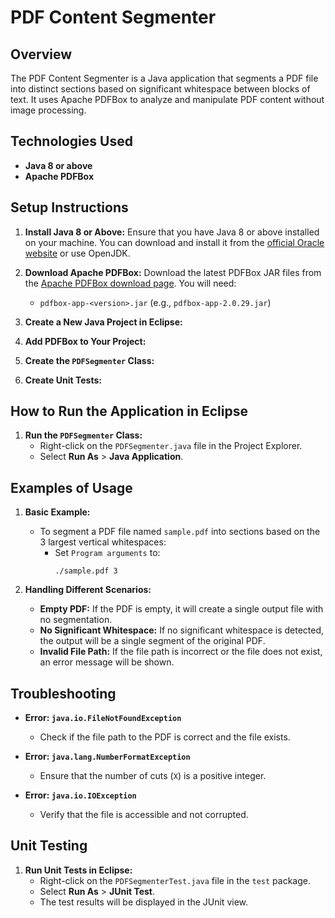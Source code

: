 # PDF Content Segmenter

## Overview
The PDF Content Segmenter is a Java application that segments a PDF file into distinct sections based on significant whitespace between blocks of text. It uses Apache PDFBox to analyze and manipulate PDF content without image processing.


## Technologies Used
- **Java 8 or above**
- **Apache PDFBox**


## Setup Instructions

1. **Install Java 8 or Above:**
   Ensure that you have Java 8 or above installed on your machine. You can download and install it from the [official Oracle website](https://www.oracle.com/java/technologies/javase-jdk11-downloads.html) or use OpenJDK.

2. **Download Apache PDFBox:**
   Download the latest PDFBox JAR files from the [Apache PDFBox download page](https://pdfbox.apache.org/download.html). You will need:
   - `pdfbox-app-<version>.jar` (e.g., `pdfbox-app-2.0.29.jar`)

3. **Create a New Java Project in Eclipse:**
4. **Add PDFBox to Your Project:**
5. **Create the `PDFSegmenter` Class:**
6. **Create Unit Tests:**
 

## How to Run the Application in Eclipse

1. **Run the `PDFSegmenter` Class:**
   - Right-click on the `PDFSegmenter.java` file in the Project Explorer.
   - Select **Run As** > **Java Application**.
   

## Examples of Usage

1. **Basic Example:**
   - To segment a PDF file named `sample.pdf` into sections based on the 3 largest vertical whitespaces:
     - Set `Program arguments` to:
       ```
       ./sample.pdf 3
       ```

2. **Handling Different Scenarios:**
   - **Empty PDF:** If the PDF is empty, it will create a single output file with no segmentation.
   - **No Significant Whitespace:** If no significant whitespace is detected, the output will be a single segment of the original PDF.
   - **Invalid File Path:** If the file path is incorrect or the file does not exist, an error message will be shown.

## Troubleshooting

- **Error: `java.io.FileNotFoundException`**
  - Check if the file path to the PDF is correct and the file exists.

- **Error: `java.lang.NumberFormatException`**
  - Ensure that the number of cuts (`X`) is a positive integer.

- **Error: `java.io.IOException`**
  - Verify that the file is accessible and not corrupted.


## Unit Testing

1. **Run Unit Tests in Eclipse:**
   - Right-click on the `PDFSegmenterTest.java` file in the `test` package.
   - Select **Run As** > **JUnit Test**.
   - The test results will be displayed in the JUnit view.
